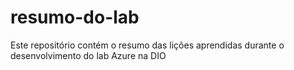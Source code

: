 # resumo-do-lab
Este repositório contém o resumo das lições aprendidas durante o desenvolvimento do lab Azure na DIO
